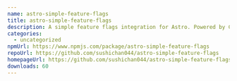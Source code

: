 ```yaml
---
name: astro-simple-feature-flags
title: astro-simple-feature-flags
description: A simple feature flags integration for Astro. Powered by Content Layer.
categories:
  - uncategorized
npmUrl: https://www.npmjs.com/package/astro-simple-feature-flags
repoUrl: https://github.com/sushichan044/astro-simple-feature-flags
homepageUrl: https://github.com/sushichan044/astro-simple-feature-flags#readme
downloads: 60
---
```

